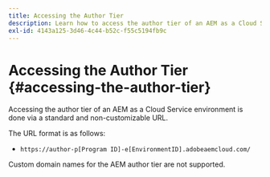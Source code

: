 ```yaml
---
title: Accessing the Author Tier
description: Learn how to access the author tier of an AEM as a Cloud Service environment.
exl-id: 4143a125-3d46-4c44-b52c-f55c5194fb9c
---
```

# Accessing the Author Tier {#accessing-the-author-tier}

Accessing the author tier of an AEM as a Cloud Service environment is done via a standard and non-customizable URL.

The URL format is as follows:

* `https://author-p[Program ID]-e[EnvironmentID].adobeaemcloud.com/`

Custom domain names for the AEM author tier are not supported.
